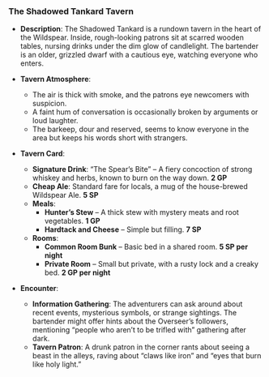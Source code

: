 ### **The Shadowed Tankard Tavern**

- **Description**: The Shadowed Tankard is a rundown tavern in the heart of the Wildspear. Inside, rough-looking patrons sit at scarred wooden tables, nursing drinks under the dim glow of candlelight. The bartender is an older, grizzled dwarf with a cautious eye, watching everyone who enters.
    
- **Tavern Atmosphere**:
    
    - The air is thick with smoke, and the patrons eye newcomers with suspicion.
    - A faint hum of conversation is occasionally broken by arguments or loud laughter.
    - The barkeep, dour and reserved, seems to know everyone in the area but keeps his words short with strangers.
- **Tavern Card**:
    
    - **Signature Drink**: “The Spear’s Bite” – A fiery concoction of strong whiskey and herbs, known to burn on the way down. **2 GP**
    - **Cheap Ale**: Standard fare for locals, a mug of the house-brewed Wildspear Ale. **5 SP**
    - **Meals**:
        - **Hunter’s Stew** – A thick stew with mystery meats and root vegetables. **1 GP**
        - **Hardtack and Cheese** – Simple but filling. **7 SP**
    - **Rooms**:
        - **Common Room Bunk** – Basic bed in a shared room. **5 SP per night**
        - **Private Room** – Small but private, with a rusty lock and a creaky bed. **2 GP per night**
- **Encounter**:
    
    - **Information Gathering**: The adventurers can ask around about recent events, mysterious symbols, or strange sightings. The bartender might offer hints about the Overseer’s followers, mentioning “people who aren’t to be trifled with” gathering after dark.
    - **Tavern Patron**: A drunk patron in the corner rants about seeing a beast in the alleys, raving about “claws like iron” and “eyes that burn like holy light.”